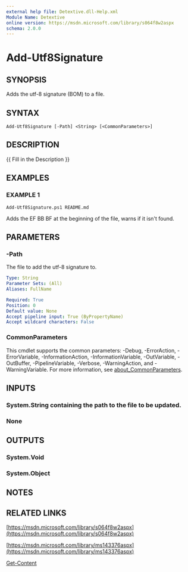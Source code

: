 ```yaml
---
external help file: Detextive.dll-Help.xml
Module Name: Detextive
online version: https://msdn.microsoft.com/library/s064f8w2aspx
schema: 2.0.0
---
```


# Add-Utf8Signature

## SYNOPSIS
Adds the utf-8 signature (BOM) to a file.

## SYNTAX

```
Add-Utf8Signature [-Path] <String> [<CommonParameters>]
```

## DESCRIPTION
{{ Fill in the Description }}

## EXAMPLES

### EXAMPLE 1
```
Add-Utf8Signature.ps1 README.md
```

Adds the EF BB BF at the beginning of the file, warns if it isn't found.

## PARAMETERS

### -Path
The file to add the utf-8 signature to.

```yaml
Type: String
Parameter Sets: (All)
Aliases: FullName

Required: True
Position: 0
Default value: None
Accept pipeline input: True (ByPropertyName)
Accept wildcard characters: False
```

### CommonParameters
This cmdlet supports the common parameters: -Debug, -ErrorAction, -ErrorVariable, -InformationAction, -InformationVariable, -OutVariable, -OutBuffer, -PipelineVariable, -Verbose, -WarningAction, and -WarningVariable. For more information, see [about_CommonParameters](http://go.microsoft.com/fwlink/?LinkID=113216).

## INPUTS

### System.String containing the path to the file to be updated.
### None

## OUTPUTS

### System.Void
### System.Object
## NOTES

## RELATED LINKS

[https://msdn.microsoft.com/library/s064f8w2aspx](https://msdn.microsoft.com/library/s064f8w2aspx)

[https://msdn.microsoft.com/library/ms143376aspx](https://msdn.microsoft.com/library/ms143376aspx)

[Get-Content]()

